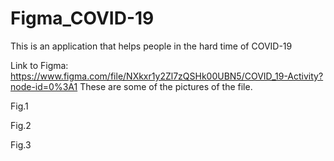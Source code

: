# Figma_COVID-19
This is an application that helps people in the hard time of COVID-19

Link to Figma: https://www.figma.com/file/NXkxr1y2Zl7zQSHk00UBN5/COVID_19-Activity?node-id=0%3A1
These are some of the pictures of the file.

 
Fig.1
 
Fig.2
 
Fig.3


